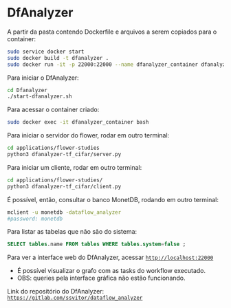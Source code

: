 # DfAnalyzer

A partir da pasta contendo Dockerfile e arquivos a serem copiados para o container:

```bash
sudo service docker start
sudo docker build -t dfanalyzer .
sudo docker run -it -p 22000:22000 --name dfanalyzer_container dfanalyzer bash 
```

Para iniciar o DfAnalyzer:

```bash
cd Dfanalyzer
./start-dfanalyzer.sh
```

Para acessar o container criado:

```bash
sudo docker exec -it dfanalyzer_container bash
```

Para iniciar o servidor do flower, rodar em outro terminal:

```bash
cd applications/flower-studies
python3 dfanalyzer-tf_cifar/server.py
```

Para iniciar um cliente, rodar em outro terminal:

```bash
cd applications/flower-studies/
python3 dfanalyzer-tf_cifar/client.py
```

É possível, então, consultar o banco MonetDB, rodando em outro terminal:

```bash
mclient -u monetdb -dataflow_analyzer
#password: monetdb
```

Para listar as tabelas que não são do sistema:

```sql
SELECT tables.name FROM tables WHERE tables.system=false ;
```

Para ver a interface web do DfAnalyzer, acessar [`http://localhost:22000`](http://localhost:22000/)

- É possível visualizar o grafo com as tasks do workflow executado.
- OBS: queries pela interface gráfica não estão funcionando.

Link do repositório do DfAnalyzer: [`https://gitlab.com/ssvitor/dataflow_analyzer`](https://gitlab.com/ssvitor/dataflow_analyzer)
